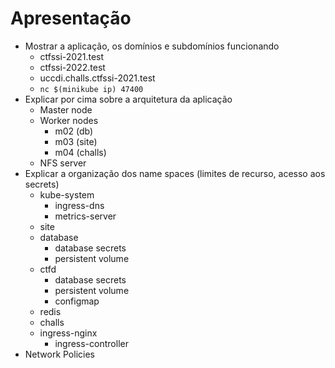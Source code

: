 # Apresentação

- Mostrar a aplicação, os domínios e subdomínios funcionando
	- ctfssi-2021.test
	- ctfssi-2022.test
	- uccdi.challs.ctfssi-2021.test
	- `nc $(minikube ip) 47400`
- Explicar por cima sobre a arquitetura da aplicação
	- Master node
	- Worker nodes
		- m02 (db)
		- m03 (site)
		- m04 (challs)
	- NFS server
- Explicar a organização dos name spaces (limites de recurso, acesso aos secrets)
	- kube-system
		- ingress-dns
		- metrics-server
	- site
	- database
		- database secrets
		- persistent volume
	- ctfd
		- database secrets
		- persistent volume
		- configmap
	- redis
	- challs
	- ingress-nginx
		- ingress-controller
- Network Policies
